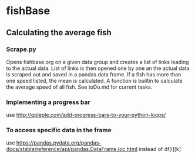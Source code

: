 # fishBase
## Calculating the average fish

### Scrape.py
Opens fishbase.org on a given data group and creates a list of links leading to the actual data.
List of links is then opened one by one an the actual data is scraped out and saved in a pandas data frame.
If a fish has more than one speed listed, the mean is calculated.
A function is builtin to calculate the average speed of all fish.
See toDo.md for current tasks.

### Implementing a progress bar
use http://qpleple.com/add-progress-bars-to-your-python-loops/

### To access specific data in the frame
use https://pandas.pydata.org/pandas-docs/stable/reference/api/pandas.DataFrame.loc.html instead of df[i][k]
